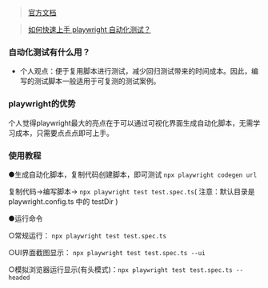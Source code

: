 > [官方文档](https://playwright.nodejs.cn/docs/intro)

> [如何快速上手 playwright 自动化测试？](https://github.com/jynba/jynba.github.io/issues/51)

### 自动化测试有什么用？
* 个人观点：便于复用脚本进行测试，减少回归测试带来的时间成本。因此，编写的测试脚本一般适用于可复测的测试案例。

### playwright的优势
个人觉得playwright最大的亮点在于可以通过可视化界面生成自动化脚本，无需学习成本，只需要点点点即可上手。

### 使用教程
●生成自动化脚本，复制代码创建脚本，即可测试
`npx playwright codegen url`

复制代码->编写脚本-> `npx playwright test test.spec.ts`( 注意：默认目录是 playwright.config.ts 中的 testDir )

●运行命令

○常规运行： `npx playwright test test.spec.ts`

○UI界面截图显示： `npx playwright test test.spec.ts --ui`

○模拟浏览器运行显示(有头模式)：`npx playwright test test.spec.ts --headed`
